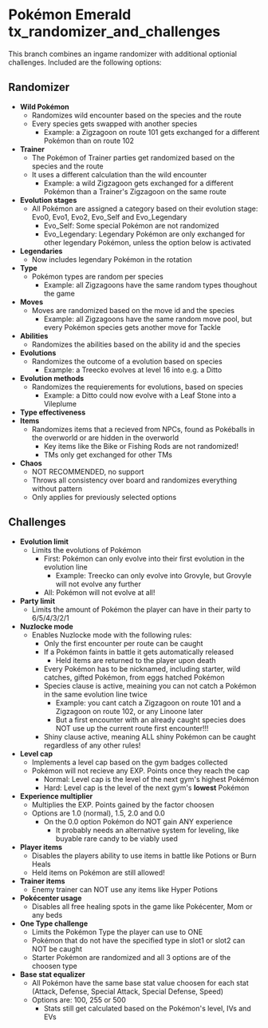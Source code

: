 # Pokémon Emerald tx_randomizer_and_challenges

This branch combines an ingame randomizer with additional optionial challenges. Included are the following options:

## Randomizer
* **Wild Pokémon**
  * Randomizes wild encounter based on the species and the route
  * Every species gets swapped with another species
    * Example: a Zigzagoon on route 101 gets exchanged for a different Pokémon than on route 102
* **Trainer**
  * The Pokémon of Trainer parties get randomized based on the species and the route
  * It uses a different calculation than the wild encounter
    * Example: a wild Zigzagoon gets exchanged for a different Pokémon than a Trainer's Zigzagoon on the same route
* **Evolution stages**
  * All Pokémon are assigned a category based on their evolution stage: Evo0, Evo1, Evo2, Evo_Self and Evo_Legendary
    * Evo_Self: Some special Pokémon are not randomized
    * Evo_Legendary: Legendary Pokémon are only exchanged for other legendary Pokémon, unless the option below is activated
* **Legendaries**
  * Now includes legendary Pokémon in the rotation
* **Type**
  * Pokémon types are random per species
    * Example: all Zigzagoons have the same random types thoughout the game
* **Moves**
  * Moves are randomized based on the move id and the species
    * Example: all Zigzagoons have the same random move pool, but every Pokémon species gets another move for Tackle
* **Abilities**
  * Randomizes the abilities based on the ability id and the species
* **Evolutions**
  * Randomizes the outcome of a evolution based on species
    * Example: a Treecko evolves at level 16 into e.g. a Ditto
* **Evolution methods**
  * Randomizes the requierements for evolutions, based on species
    * Example: a Ditto could now evolve with a Leaf Stone into a Vileplume
* **Type effectiveness**
* **Items**
  * Randomizes items that a recieved from NPCs, found as Pokéballs in the overworld or are hidden in the overworld
    * Key items like the Bike or Fishing Rods are not randomized!
    * TMs only get exchanged for other TMs
* **Chaos**
  * NOT RECOMMENDED, no support
  * Throws all consistency over board and randomizes everything without pattern
  * Only applies for previously selected options


## Challenges
* **Evolution limit**
  * Limits the evolutions of Pokémon
    * First: Pokémon can only evolve into their first evolution in the evolution line
      * Example: Treecko can only evolve into Grovyle, but Grovyle will not evolve any further
    * All: Pokémon will not evolve at all!
* **Party limit**
  * Limits the amount of Pokémon the player can have in their party to 6/5/4/3/2/1
* **Nuzlocke mode**
  * Enables Nuzlocke mode with the following rules:
    * Only the first encounter per route can be caught
    * If a Pokémon faints in battle it gets automatically released
      * Held items are returned to the player upon death
    * Every Pokémon has to be nicknamed, including starter, wild catches, gifted Pokémon, from eggs hatched Pokémon
    * Species clause is active, meaining you can not catch a Pokémon in the same evolution line twice
      * Example: you cant catch a Zigzagoon on route 101 and a Zigzagoon on route 102, or any Linoone later
      * But a first encounter with an already caught species does NOT use up the current route first encounter!!!
    * Shiny clause active, meaning ALL shiny Pokémon can be caught regardless of any other rules!
* **Level cap**
  * Implements a level cap based on the gym badges collected
  * Pokémon will not recieve any EXP. Points once they reach the cap
    * Normal: Level cap is the level of the next gym's highest Pokémon
    * Hard: Level cap is the level of the next gym's **lowest** Pokémon
* **Experience multiplier**
  * Multiplies the EXP. Points gained by the factor choosen
  * Options are 1.0 (normal), 1.5, 2.0 and 0.0
    * On the 0.0 option Pokémon do NOT gain ANY experience
      * It probably needs an alternative system for leveling, like buyable rare candy to be viably used
* **Player items**
  * Disables the players ability to use items in battle like Potions or Burn Heals
  * Held items on Pokémon are still allowed!
* **Trainer items**
  * Enemy trainer can NOT use any items like Hyper Potions
* **Pokécenter usage**
  * Disables all free healing spots in the game like Pokécenter, Mom or any beds
* **One Type challenge**
  * Limits the Pokémon Type the player can use to ONE
  * Pokémon that do not have the specified type in slot1 or slot2 can NOT be caught
  * Starter Pokémon are randomized and all 3 options are of the choosen type
* **Base stat equalizer**
  * All Pokémon have the same base stat value choosen for each stat (Attack, Defense, Special Attack, Special Defense, Speed)
  * Options are: 100, 255 or 500
    * Stats still get calculated based on the Pokémon's level, IVs and EVs

